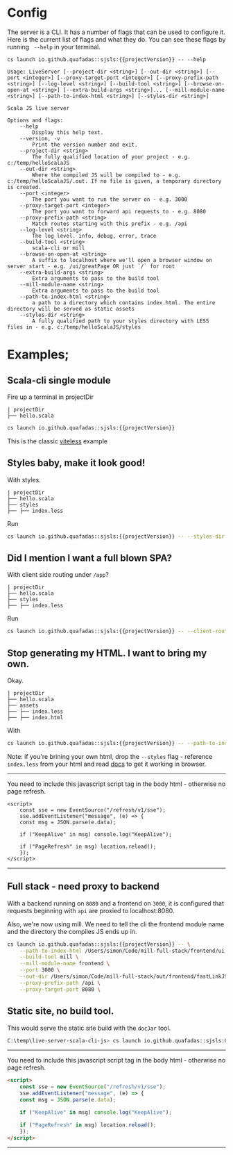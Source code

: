 # Config

The server is a CLI. It has a number of flags that can be used to configure it. Here is the current list of flags and what they do. You can see these flags by running ` --help` in your terminal.

```
cs launch io.github.quafadas::sjsls:{{projectVersion}} -- --help

```


```
Usage: LiveServer [--project-dir <string>] [--out-dir <string>] [--port <integer>] [--proxy-target-port <integer>] [--proxy-prefix-path <string>] [--log-level <string>] [--build-tool <string>] [--browse-on-open-at <string>] [--extra-build-args <string>]... [--mill-module-name <string>] [--path-to-index-html <string>] [--styles-dir <string>]

Scala JS live server

Options and flags:
    --help
        Display this help text.
    --version, -v
        Print the version number and exit.
    --project-dir <string>
        The fully qualified location of your project - e.g. c:/temp/helloScalaJS
    --out-dir <string>
        Where the compiled JS will be compiled to - e.g. c:/temp/helloScalaJS/.out. If no file is given, a temporary directory is created.
    --port <integer>
        The port you want to run the server on - e.g. 3000
    --proxy-target-port <integer>
        The port you want to forward api requests to - e.g. 8080
    --proxy-prefix-path <string>
        Match routes starting with this prefix - e.g. /api
    --log-level <string>
        The log level. info, debug, error, trace
    --build-tool <string>
        scala-cli or mill
    --browse-on-open-at <string>
        A suffix to localhost where we'll open a browser window on server start - e.g. /ui/greatPage OR just `/` for root
    --extra-build-args <string>
        Extra arguments to pass to the build tool
    --mill-module-name <string>
        Extra arguments to pass to the build tool
    --path-to-index-html <string>
        a path to a directory which contains index.html. The entire directory will be served as static assets
    --styles-dir <string>
        A fully qualified path to your styles directory with LESS files in - e.g. c:/temp/helloScalaJS/styles
```

# Examples;

## Scala-cli single module

Fire up a terminal in projectDir

```
| projectDir
├── hello.scala
```

```sh
cs launch io.github.quafadas::sjsls:{{projectVersion}}
```
This is the classic [viteless](https://github.com/Quafadas/viteless/tree/main) example

## Styles baby, make it look good!

With styles.

```
| projectDir
├── hello.scala
├── styles
├── ├── index.less
```
Run

```sh
cs launch io.github.quafadas::sjsls:{{projectVersion}} -- --styles-dir --fully/qualified/dir/to/styles
```

## Did I mention I want a full blown SPA?

With client side routing under `/app`?

```
| projectDir
├── hello.scala
├── styles
├── ├── index.less
```
Run

```sh
cs launch io.github.quafadas::sjsls:{{projectVersion}} -- --client-routes-prefix app
```

## Stop generating my HTML. I want to bring my own.

Okay.

```
| projectDir
├── hello.scala
├── assets
├── ├── index.less
├── ├── index.html
```
With
```sh
cs launch io.github.quafadas::sjsls:{{projectVersion}} -- --path-to-index-html fully/qualified/path/to/assets
```

Note: if you're brining your own html, drop the `--styles` flag - reference `index.less` from your html and read [docs](https://lesscss.org) to get it working in browser.

***
You need to include this javascript script tag in the body html - otherwise no page refresh.

```
<script>
    const sse = new EventSource("/refresh/v1/sse");
    sse.addEventListener("message", (e) => {
    const msg = JSON.parse(e.data);

    if ("KeepAlive" in msg) console.log("KeepAlive");

    if ("PageRefresh" in msg) location.reload();
    });
</script>
```
***

## Full stack - need proxy to backend

With a backend running on `8080` and a frontend on `3000`, it is configured that requests beginning with `api` are proxied to localhost:8080.

Also, we're now using mill. We need to tell the cli the frontend module name and the directory the compiles JS ends up in.

```sh
cs launch io.github.quafadas::sjsls:{{projectVersion}} -- \
    --path-to-index-html /Users/simon/Code/mill-full-stack/frontend/ui \
    --build-tool mill \
    --mill-module-name frontend \
    --port 3000 \
    --out-dir /Users/simon/Code/mill-full-stack/out/frontend/fastLinkJS.dest \
    --proxy-prefix-path /api \
    --proxy-target-port 8080 \

```

## Static site, no build tool.

This would serve the static site build with the `docJar` tool.

```sh
C:\temp\live-server-scala-cli-js> cs launch io.github.quafadas::sjsls:0.2.0 -- --path-to-index-html C:\\temp\\live-server-scala-cli-js\\out\\site\\live.dest\\site --build-tool none --browse-on-open-at /docs/index.html
```

***
You need to include this javascript script tag in the body html - otherwise no page refresh.

```html
<script>
    const sse = new EventSource("/refresh/v1/sse");
    sse.addEventListener("message", (e) => {
    const msg = JSON.parse(e.data);

    if ("KeepAlive" in msg) console.log("KeepAlive");

    if ("PageRefresh" in msg) location.reload();
    });
</script>
```
***